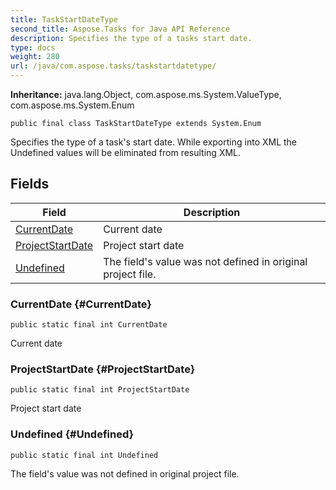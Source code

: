 ```yaml
---
title: TaskStartDateType
second_title: Aspose.Tasks for Java API Reference
description: Specifies the type of a tasks start date.
type: docs
weight: 280
url: /java/com.aspose.tasks/taskstartdatetype/
---
```


**Inheritance:**
java.lang.Object, com.aspose.ms.System.ValueType, com.aspose.ms.System.Enum
```
public final class TaskStartDateType extends System.Enum
```

Specifies the type of a task's start date. While exporting into XML the Undefined values will be eliminated from resulting XML.
## Fields

| Field | Description |
| --- | --- |
| [CurrentDate](#CurrentDate) | Current date |
| [ProjectStartDate](#ProjectStartDate) | Project start date |
| [Undefined](#Undefined) | The field's value was not defined in original project file. |
### CurrentDate {#CurrentDate}
```
public static final int CurrentDate
```


Current date

### ProjectStartDate {#ProjectStartDate}
```
public static final int ProjectStartDate
```


Project start date

### Undefined {#Undefined}
```
public static final int Undefined
```


The field's value was not defined in original project file.

